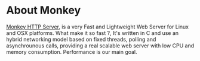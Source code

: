# About Monkey

[Monkey HTTP Server](http://monkey-project.com), is a very Fast and Lightweight Web Server for Linux and OSX platforms. What make it so fast ?, It's written in C and use an hybrid networking model based on fixed threads, polling and asynchrounous calls, providing a real scalable web server with low CPU and memory consumption. Performance is our main goal.
